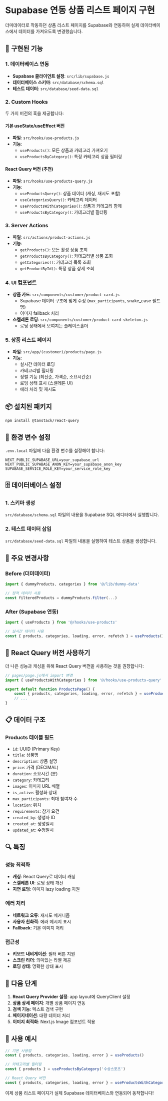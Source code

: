 # Supabase 연동 상품 리스트 페이지 구현

더미데이터로 작동하던 상품 리스트 페이지를 Supabase와 연동하여 실제 데이터베이스에서 데이터를 가져오도록 변경했습니다.

## 🚀 구현된 기능

### 1. 데이터베이스 연동
- **Supabase 클라이언트 설정**: `src/lib/supabase.js`
- **데이터베이스 스키마**: `src/database/schema.sql`
- **테스트 데이터**: `src/database/seed-data.sql`

### 2. Custom Hooks
두 가지 버전의 훅을 제공합니다:

#### 기본 useState/useEffect 버전
- **파일**: `src/hooks/use-products.js`
- **기능**: 
  - `useProducts()`: 모든 상품과 카테고리 가져오기
  - `useProductsByCategory()`: 특정 카테고리 상품 필터링

#### React Query 버전 (추천)
- **파일**: `src/hooks/use-products-query.js`
- **기능**:
  - `useProductsQuery()`: 상품 데이터 (캐싱, 재시도 포함)
  - `useCategoriesQuery()`: 카테고리 데이터
  - `useProductsWithCategories()`: 상품과 카테고리 함께
  - `useProductsByCategory()`: 카테고리별 필터링

### 3. Server Actions
- **파일**: `src/actions/product-actions.js`
- **기능**:
  - `getProducts()`: 모든 활성 상품 조회
  - `getProductsByCategory()`: 카테고리별 상품 조회
  - `getCategories()`: 카테고리 목록 조회
  - `getProductById()`: 특정 상품 상세 조회

### 4. UI 컴포넌트
- **상품 카드**: `src/components/customer/product-card.js`
  - Supabase 데이터 구조에 맞게 수정 (`max_participants`, snake_case 필드명)
  - 이미지 fallback 처리
- **스켈레톤 로딩**: `src/components/customer/product-card-skeleton.js`
  - 로딩 상태에서 보여지는 플레이스홀더

### 5. 상품 리스트 페이지
- **파일**: `src/app/(customer)/products/page.js`
- **기능**:
  - 실시간 데이터 로딩
  - 카테고리별 필터링
  - 정렬 기능 (최신순, 가격순, 소요시간순)
  - 로딩 상태 표시 (스켈레톤 UI)
  - 에러 처리 및 재시도

## 📦 설치된 패키지

```bash
npm install @tanstack/react-query
```

## 🔧 환경 변수 설정

`.env.local` 파일에 다음 환경 변수를 설정해야 합니다:

```env
NEXT_PUBLIC_SUPABASE_URL=your_supabase_url
NEXT_PUBLIC_SUPABASE_ANON_KEY=your_supabase_anon_key
SUPABASE_SERVICE_ROLE_KEY=your_service_role_key
```

## 🗄️ 데이터베이스 설정

### 1. 스키마 생성
`src/database/schema.sql` 파일의 내용을 Supabase SQL 에디터에서 실행합니다.

### 2. 테스트 데이터 삽입
`src/database/seed-data.sql` 파일의 내용을 실행하여 테스트 상품을 생성합니다.

## 🎯 주요 변경사항

### Before (더미데이터)
```javascript
import { dummyProducts, categories } from '@/lib/dummy-data'

// 정적 데이터 사용
const filteredProducts = dummyProducts.filter(...)
```

### After (Supabase 연동)
```javascript
import { useProducts } from '@/hooks/use-products'

// 실시간 데이터 사용
const { products, categories, loading, error, refetch } = useProducts()
```

## 🌟 React Query 버전 사용하기

더 나은 성능과 캐싱을 위해 React Query 버전을 사용하는 것을 권장합니다:

```javascript
// pages/page.js에서 import 변경
import { useProductsWithCategories } from '@/hooks/use-products-query'

export default function ProductsPage() {
    const { products, categories, loading, error, refetch } = useProductsWithCategories()
    // ...
}
```

## 📋 데이터 구조

### Products 테이블 필드
- `id`: UUID (Primary Key)
- `title`: 상품명
- `description`: 상품 설명
- `price`: 가격 (DECIMAL)
- `duration`: 소요시간 (분)
- `category`: 카테고리
- `images`: 이미지 URL 배열
- `is_active`: 활성화 상태
- `max_participants`: 최대 참여자 수
- `location`: 위치
- `requirements`: 참가 요건
- `created_by`: 생성자 ID
- `created_at`: 생성일시
- `updated_at`: 수정일시

## 🔍 특징

### 성능 최적화
- **캐싱**: React Query로 데이터 캐싱
- **스켈레톤 UI**: 로딩 상태 개선
- **지연 로딩**: 이미지 lazy loading 지원

### 에러 처리
- **네트워크 오류**: 재시도 메커니즘
- **사용자 친화적**: 에러 메시지 표시
- **Fallback**: 기본 이미지 처리

### 접근성
- **키보드 내비게이션**: 필터 버튼 지원
- **스크린 리더**: 의미있는 라벨 제공
- **로딩 상태**: 명확한 상태 표시

## 🚀 다음 단계

1. **React Query Provider 설정**: app layout에 QueryClient 설정
2. **상품 상세 페이지**: 개별 상품 페이지 연동
3. **검색 기능**: 텍스트 검색 구현
4. **페이지네이션**: 대량 데이터 처리
5. **이미지 최적화**: Next.js Image 컴포넌트 적용

## 📝 사용 예시

```javascript
// 기본 사용법
const { products, categories, loading, error } = useProducts()

// 카테고리별 필터링
const { products } = useProductsByCategory('수상스포츠')

// React Query 버전
const { products, categories, loading, error } = useProductsWithCategories()
```

이제 상품 리스트 페이지가 실제 Supabase 데이터베이스와 연동되어 동작합니다! 